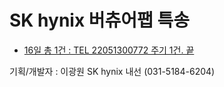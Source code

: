 # SK hynix 버츄어팹 특송 

* [16일 총 1건 : TEL 22051300772 주기 1건. 끝](gwlee/2022/20220516.md)

기획/개발자 : 이광원 SK hynix 내선 (031-5184-6204)
